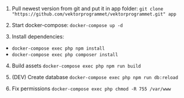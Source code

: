 1. Pull newest version from git and put it in app folder:
`git clone "https://github.com/vektorprogrammet/vektorprogrammet.git" app`

2. Start docker-compose:
`docker-compose up -d`

3. Install dependencies:

- `docker-compose exec php npm install`
- `docker-compose exec php composer install`

4. Build assets
`docker-compose exec php npm run build`

5. (DEV) Create database
`docker-compose exec php npm run db:reload`

6. Fix permissions
`docker-compose exec php chmod -R 755 /var/www`

